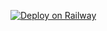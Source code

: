 [![Deploy on Railway](https://railway.app/button.svg)](https://railway.app/new/template?template=https://github.com/Afzal0006/Userbot)

